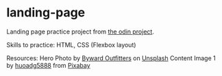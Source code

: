 # landing-page

Landing page practice project from [the odin project](https://www.theodinproject.com/lessons/foundations-landing-page).

Skills to practice: HTML, CSS (Flexbox layout)

Resources:
Hero Photo by <a href="https://unsplash.com/@bywardoutfitters?utm_content=creditCopyText&utm_medium=referral&utm_source=unsplash">Byward Outfitters</a> on <a href="https://unsplash.com/photos/a-man-standing-in-the-woods-wearing-a-hat-i1-XvjObRqE?utm_content=creditCopyText&utm_medium=referral&utm_source=unsplash">Unsplash</a>
Content Image 1 by <a href="https://pixabay.com/users/huoadg5888-8934889/?utm_source=link-attribution&utm_medium=referral&utm_campaign=image&utm_content=4415649">huoadg5888</a> from <a href="https://pixabay.com//?utm_source=link-attribution&utm_medium=referral&utm_campaign=image&utm_content=4415649">Pixabay</a>